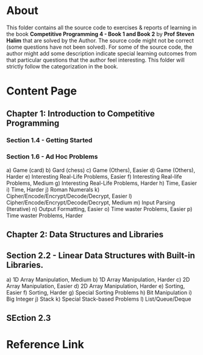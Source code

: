 # About
This folder contains all the source code to exercises & reports of learning in the book **Competitive Programming 4 - Book 1 and Book 2** by **Prof Steven Halim** that are solved by the Author.
The source code might not be correct (some questions have not been solved). For some of the source code, the author might add some description indicate special learning outcomes from that particular questions that the author feel interesting.
This folder will strictly follow the categorization in the book.

# Content Page
## Chapter 1: Introduction to Competitive Programming
### Section 1.4 - Getting Started
### Section 1.6 - Ad Hoc Problems
a) Game (card)
b) Gard (chess)
c) Game (Others), Easier
d) Game (Others), Harder
e) Interesting Real-Life Problems, Easier
f) Interesting Real-life Problems, Medium
g) Interesting Real-Life Problems, Harder
h) Time, Easier
i) Time, Harder
j) Roman Numerals
k) Cipher/Encode/Encrypt/Decode/Decrypt, Easier
l) Cipher/Encode/Encrypt/Decode/Decrypt, Medium
m) Input Parsing (Iterative)
n) Output Formatting, Easier
o) Time waster Problems, Easier
p) Time waster Problems, Harder

## Chapter 2: Data Structures and Libraries
## Section 2.2 - Linear Data Structures with Built-in Libraries.
a) 1D Array Manipulation, Medium
b) 1D Array Manipulation, Harder
c) 2D Array Manipulation, Easier
d) 2D Array Manipulation, Harder
e) Sorting, Easier
f) Sorting, Harder
g) Special Sorting Problems
h) Bit Manipulation
i) Big Integer
j) Stack
k) Special Stack-based Problems
l) List/Queue/Deque
## SEction 2.3


# Reference Link
